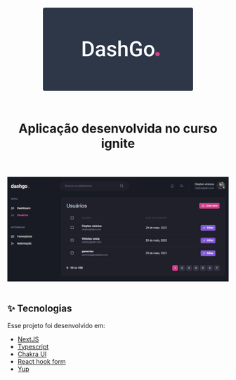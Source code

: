 <h1 align="center"> 
    <br />
    <img alt="DashGo App" src="dashgo.png" />
    <br>
    <br>
    <p>
       Aplicação desenvolvida no curso ignite
    </p>
</h1>

  <br>

![App Screenshot](dash_screen.png)
<br>
<br>

## ✨ Tecnologias

Esse projeto foi desenvolvido em:

- [NextJS](https://nextjs.org/)
- [Typescript](https://www.typescriptlang.org)
- [Chakra UI](https://chakra-ui.com/)
- [React hook form](https://react-hook-form.com/)
- [Yup](https://github.com/jquense/yup)
